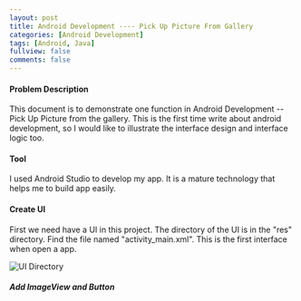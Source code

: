 ```yaml
---
layout: post
title: Android Development ---- Pick Up Picture From Gallery
categories: [Android Development]
tags: [Android, Java]
fullview: false
comments: false
---
```

#### Problem Description
This document is to demonstrate one function in Android Development -- Pick Up Picture from the
gallery. This is the first time write about android development, so I would like to illustrate
the interface design and interface logic too.


#### Tool
I used Android Studio to develop my app. It is a mature technology that helps me to build app easily.

#### Create UI
First we need have a UI in this project. The directory of the UI is in the "res" directory. Find the file named "activity_main.xml". This is the first interface when open a app.

![UI Directory](https://raw.githubusercontent.com/scao7/dbyll/gh-pages/assets/media/androidRes/UIDir.PNG)

##### Add ImageView and Button
